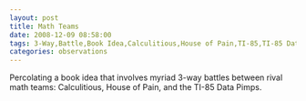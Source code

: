 ```yaml
---
layout: post
title: Math Teams
date: 2008-12-09 08:58:00
tags: 3-Way,Battle,Book Idea,Calculitious,House of Pain,TI-85,TI-85 Data Pimps
categories: observations
---
```


Percolating a book idea that involves myriad 3-way battles between rival math
teams: Calculitious, House of Pain, and the TI-85 Data Pimps.





